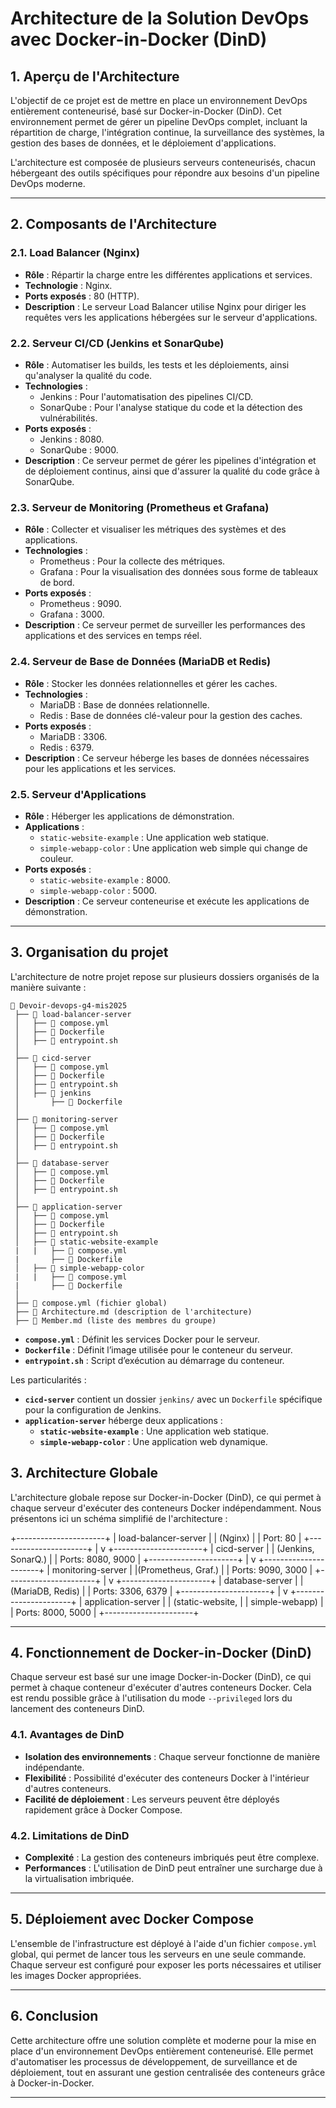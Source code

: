 # Architecture de la Solution DevOps avec Docker-in-Docker (DinD)

## 1. Aperçu de l'Architecture
L'objectif de ce projet est de mettre en place un environnement DevOps entièrement conteneurisé, basé sur Docker-in-Docker (DinD). Cet environnement permet de gérer un pipeline DevOps complet, incluant la répartition de charge, l'intégration continue, la surveillance des systèmes, la gestion des bases de données, et le déploiement d'applications.

L'architecture est composée de plusieurs serveurs conteneurisés, chacun hébergeant des outils spécifiques pour répondre aux besoins d'un pipeline DevOps moderne.

------------------------------------------------------------------------------------------------------------

## 2. Composants de l'Architecture

### 2.1. Load Balancer (Nginx)
- **Rôle** : Répartir la charge entre les différentes applications et services.
- **Technologie** : Nginx.
- **Ports exposés** : 80 (HTTP).
- **Description** : Le serveur Load Balancer utilise Nginx pour diriger les requêtes vers les applications hébergées sur le serveur d'applications.

### 2.2. Serveur CI/CD (Jenkins et SonarQube)
- **Rôle** : Automatiser les builds, les tests et les déploiements, ainsi qu'analyser la qualité du code.
- **Technologies** :
  - Jenkins : Pour l'automatisation des pipelines CI/CD.
  - SonarQube : Pour l'analyse statique du code et la détection des vulnérabilités.
- **Ports exposés** :
  - Jenkins : 8080.
  - SonarQube : 9000.
- **Description** : Ce serveur permet de gérer les pipelines d'intégration et de déploiement continus, ainsi que d'assurer la qualité du code grâce à SonarQube.

### 2.3. Serveur de Monitoring (Prometheus et Grafana)
- **Rôle** : Collecter et visualiser les métriques des systèmes et des applications.
- **Technologies** :
  - Prometheus : Pour la collecte des métriques.
  - Grafana : Pour la visualisation des données sous forme de tableaux de bord.
- **Ports exposés** :
  - Prometheus : 9090.
  - Grafana : 3000.
- **Description** : Ce serveur permet de surveiller les performances des applications et des services en temps réel.

### 2.4. Serveur de Base de Données (MariaDB et Redis)
- **Rôle** : Stocker les données relationnelles et gérer les caches.
- **Technologies** :
  - MariaDB : Base de données relationnelle.
  - Redis : Base de données clé-valeur pour la gestion des caches.
- **Ports exposés** :
  - MariaDB : 3306.
  - Redis : 6379.
- **Description** : Ce serveur héberge les bases de données nécessaires pour les applications et les services.

### 2.5. Serveur d'Applications
- **Rôle** : Héberger les applications de démonstration.
- **Applications** :
  - `static-website-example` : Une application web statique.
  - `simple-webapp-color` : Une application web simple qui change de couleur.
- **Ports exposés** :
  - `static-website-example` : 8000.
  - `simple-webapp-color` : 5000.
- **Description** : Ce serveur conteneurise et exécute les applications de démonstration.

------------------------------------------------------------------------------------------------------------

## 3. Organisation du projet

L'architecture de notre projet repose sur plusieurs dossiers organisés de la manière suivante :

```
📂 Devoir-devops-g4-mis2025  
 ├── 📂 load-balancer-server  
 │   ├── 📄 compose.yml  
 │   ├── 📄 Dockerfile  
 │   ├── 📄 entrypoint.sh  
 │  
 ├── 📂 cicd-server  
 │   ├── 📄 compose.yml  
 │   ├── 📄 Dockerfile  
 │   ├── 📄 entrypoint.sh  
 │   ├── 📂 jenkins  
 │       ├── 📄 Dockerfile  
 │  
 ├── 📂 monitoring-server  
 │   ├── 📄 compose.yml  
 │   ├── 📄 Dockerfile  
 │   ├── 📄 entrypoint.sh  
 │  
 ├── 📂 database-server  
 │   ├── 📄 compose.yml  
 │   ├── 📄 Dockerfile  
 │   ├── 📄 entrypoint.sh  
 │  
 ├── 📂 application-server  
 │   ├── 📄 compose.yml  
 │   ├── 📄 Dockerfile  
 │   ├── 📄 entrypoint.sh  
 │   ├── 📂 static-website-example
 |   |   ├── 📄 compose.yml  
 |       ├── 📄 Dockerfile
 │   ├── 📂 simple-webapp-color  
 |   |   ├── 📄 compose.yml  
 |       ├── 📄 Dockerfile
 │  
 ├── 📄 compose.yml (fichier global)  
 ├── 📄 Architecture.md (description de l'architecture)  
 ├── 📄 Member.md (liste des membres du groupe)  
```

- **`compose.yml`** : Définit les services Docker pour le serveur.  
- **`Dockerfile`** : Définit l’image utilisée pour le conteneur du serveur.  
- **`entrypoint.sh`** : Script d’exécution au démarrage du conteneur.  

Les particularités :  

- **`cicd-server`** contient un dossier `jenkins/` avec un `Dockerfile` spécifique pour la configuration de Jenkins.  
- **`application-server`** héberge deux applications :  
  - **`static-website-example`** : Une application web statique.  
  - **`simple-webapp-color`** : Une application web dynamique.  


## 3. Architecture Globale
L'architecture globale repose sur Docker-in-Docker (DinD), ce qui permet à chaque serveur d'exécuter des conteneurs Docker indépendamment. Nous présentons ici un schéma simplifié de l'architecture :


+----------------------+
| load-balancer-server |
| (Nginx)              |
| Port: 80             |
+----------------------+
          |
          v
+----------------------+
|   cicd-server        |
| (Jenkins, SonarQ.)   |
| Ports: 8080, 9000    |
+----------------------+
          |
          v
+----------------------+
| monitoring-server    |
|(Prometheus, Graf.)   |
| Ports: 9090, 3000    |
+----------------------+
          |
          v
+----------------------+
| database-server      |
| (MariaDB, Redis)     |
| Ports: 3306, 6379    |
+----------------------+
          |
          v
+----------------------+
| application-server   |
| (static-website,     |
| simple-webapp)       |
| Ports: 8000, 5000    |
+----------------------+


------------------------------------------------------------------------------------------------------------

## 4. Fonctionnement de Docker-in-Docker (DinD)
Chaque serveur est basé sur une image Docker-in-Docker (DinD), ce qui permet à chaque conteneur d'exécuter d'autres conteneurs Docker. Cela est rendu possible grâce à l'utilisation du mode `--privileged` lors du lancement des conteneurs DinD.

### 4.1. Avantages de DinD
- **Isolation des environnements** : Chaque serveur fonctionne de manière indépendante.
- **Flexibilité** : Possibilité d'exécuter des conteneurs Docker à l'intérieur d'autres conteneurs.
- **Facilité de déploiement** : Les serveurs peuvent être déployés rapidement grâce à Docker Compose.


### 4.2. Limitations de DinD
- **Complexité** : La gestion des conteneurs imbriqués peut être complexe.
- **Performances** : L'utilisation de DinD peut entraîner une surcharge due à la virtualisation imbriquée.

------------------------------------------------------------------------------------------------------------

## 5. Déploiement avec Docker Compose
L'ensemble de l'infrastructure est déployé à l'aide d'un fichier `compose.yml` global, qui permet de lancer tous les serveurs en une seule commande. Chaque serveur est configuré pour exposer les ports nécessaires et utiliser les images Docker appropriées.


------------------------------------------------------------------------------------------------------------


## 6. Conclusion
Cette architecture offre une solution complète et moderne pour la mise en place d'un environnement DevOps entièrement conteneurisé. Elle permet d'automatiser les processus de développement, de surveillance et de déploiement, tout en assurant une gestion centralisée des conteneurs grâce à Docker-in-Docker.

------------------------------------------------------------------------------------------------------------